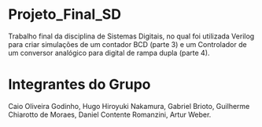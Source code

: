# Projeto_Final_SD
Trabalho final da disciplina de Sistemas Digitais, no qual foi utilizada Verilog para criar simulações de um contador BCD (parte 3) e um Controlador de um conversor analógico para digital de rampa dupla (parte 4).

# Integrantes do Grupo
Caio Oliveira Godinho,
Hugo Hiroyuki Nakamura,
Gabriel Brioto,
Guilherme Chiarotto de Moraes,
Daniel Contente Romanzini,
Artur Weber.

#
